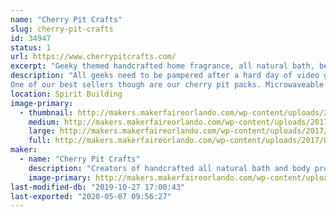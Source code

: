```yaml
---
name: "Cherry Pit Crafts"
slug: cherry-pit-crafts
id: 34947
status: 1
url: https://www.cherrypitcrafts.com/
excerpt: "Geeky themed handcrafted home fragrance, all natural bath, beauty and spa products."
description: "All geeks need to be pampered after a hard day of video gaming and cosplay.  So we at Cherry Pit Crafts have developed an entire line of themed products sure to please the geek in everyone. Our products are handcrafted with only the best ingredients.  Themes include Harry Potter, Doctor Who, Disney, Arcade games and more! We carry soaps, bath salts, body lotion, lip balms, candles, incense, lip balms, etc..
One of our best sellers though are our cherry pit packs. Microwaveable cherry pit packs are filled with dried cherry stones that are reclaimed from a cannery located in Michigan. Cherry pits make a superior filler for natural heat pads because they are not subject to rancidity and pantry pests that can infest other fillers such as rice, corn, flax and barley. When heated in the microwave for two minutes they produce a moist relaxing heat that's perfect for relieving aches and pains.  These packs are reusable and last for many years.  They also conform to the natural contours of the users body in a way that ordinary heating pads just can't beat."
location: Spirit Building
image-primary:
  - thumbnail: http://makers.makerfaireorlando.com/wp-content/uploads/2017/07/Butterbeer_Spa_Set_XL2-150x150.jpg
    medium: http://makers.makerfaireorlando.com/wp-content/uploads/2017/07/Butterbeer_Spa_Set_XL2-300x300.jpg
    large: http://makers.makerfaireorlando.com/wp-content/uploads/2017/07/Butterbeer_Spa_Set_XL2.jpg
    full: http://makers.makerfaireorlando.com/wp-content/uploads/2017/07/Butterbeer_Spa_Set_XL2.jpg
maker:
  - name: "Cherry Pit Crafts"
    description: "Creators of handcrafted all natural bath and body products"
    image-primary: http://makers.makerfaireorlando.com/wp-content/uploads/2015/06/cherrieslogo.png
last-modified-db: "2019-10-27 17:00:43"
last-exported: "2020-05-07 09:56:27"
---
```


